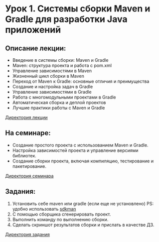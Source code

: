# Урок 1. Системы сборки Maven и Gradle для разработки Java приложений

## Описание лекции:

- Введение в системы сборки: Maven и Gradle
- Maven: структура проекта и работа с pom.xml
- Управление зависимостями в Maven
- Жизненный цикл сборки в Maven
- Переход от Maven к Gradle: основные отличия и преимущества
- Создание и настройка задач в Gradle
- Управление зависимостями в Gradle
- Работа с многомодульными проектами в Gradle
- Автоматическая сборка и деплой проектов
- Лучшие практики работы с Maven и Gradle

[Директория лекции](https://github.com/MikhailAkulov/Spring_Framework/tree/main/Examples/Example_1/Lecture/)

## На семинаре:

- Создание простого проекта с использованием Maven и Gradle.
- Настройка зависимостей проекта и управление версиями библиотек.
- Создание сборки проекта, включая компиляцию, тестирование и пакетирование.

[Директория семинара](https://github.com/MikhailAkulov/Spring_Framework/tree/main/Examples/Example_1/Seminar)

## Задания:

1. Установить себе maven или gradle (если еще не установлено) PS: удобно использовать [sdkman](https://sdkman.io/)
2. С помощью сборщика сгенерировать проект.
3. Выполнить команду по выполнению сборки.
4. Сделать скриншот результатов сборки и прислать в качестве ДЗ.

[Директория задания](https://github.com/MikhailAkulov/Spring_Framework/tree/main/Examples/Example_1/Tasks)